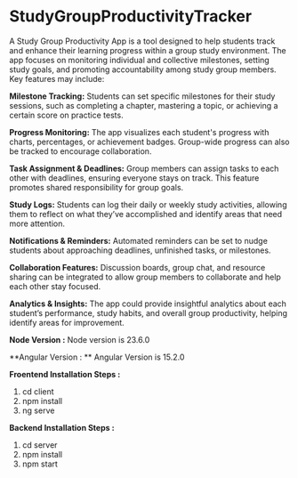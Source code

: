 # StudyGroupProductivityTracker


A Study Group Productivity App is a tool designed to help students track and enhance their learning progress within a group study environment. The app focuses on monitoring individual and collective milestones, setting study goals, and promoting accountability among study group members. Key features may include:

**Milestone Tracking:** Students can set specific milestones for their study sessions, such as completing a chapter, mastering a topic, or achieving a certain score on practice tests.

**Progress Monitoring:** The app visualizes each student's progress with charts, percentages, or achievement badges. Group-wide progress can also be tracked to encourage collaboration.

**Task Assignment & Deadlines:** Group members can assign tasks to each other with deadlines, ensuring everyone stays on track. This feature promotes shared responsibility for group goals.

**Study Logs:** Students can log their daily or weekly study activities, allowing them to reflect on what they’ve accomplished and identify areas that need more attention.

**Notifications & Reminders:** Automated reminders can be set to nudge students about approaching deadlines, unfinished tasks, or milestones.

**Collaboration Features:** Discussion boards, group chat, and resource sharing can be integrated to allow group members to collaborate and help each other stay focused.

**Analytics & Insights:** The app could provide insightful analytics about each student’s performance, study habits, and overall group productivity, helping identify areas for improvement.


**Node Version :** Node version is 23.6.0

**Angular Version : ** Angular Version is 15.2.0 


**Froentend Installation Steps :**

1. cd client 
2. npm install 
3. ng serve


**Backend Installation Steps :** 

1. cd server
2. npm install
3. npm start


